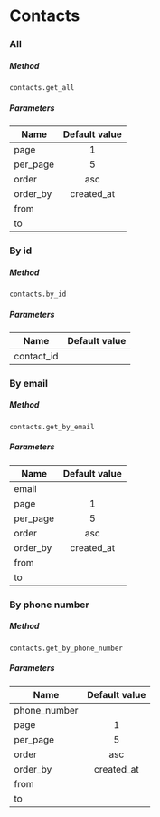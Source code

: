 # Contacts

### All

##### Method

 `contacts.get_all` 

##### Parameters

| Name          | Default value |
| ------------- |:-------------:|
| page		      | 1             |
| per_page      | 5             |
| order         | asc           |
| order_by      | created_at    |
| from          |               |
| to            |               |


### By id

##### Method

 `contacts.by_id` 

##### Parameters

| Name          | Default value |
| ------------- |:-------------:|
| contact_id    |               |


### By email

##### Method
`contacts.get_by_email`

##### Parameters

| Name          | Default value |
| ------------- |:-------------:|
| email         |               |
| page		      | 1             |
| per_page      | 5             |
| order         | asc           |
| order_by      | created_at    |
| from          |               |
| to            |               |

### By phone number

##### Method
`contacts.get_by_phone_number`

##### Parameters

| Name          | Default value |
| ------------- |:-------------:|
| phone_number  |               |
| page		      | 1             |
| per_page      | 5             |
| order         | asc           |
| order_by      | created_at    |
| from          |               |
| to            |               |